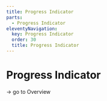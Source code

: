 ```yaml
---
title: Progress Indicator
parts:
  - Progress Indicator
eleventyNavigation:
  key: Progress Indicator
  order: 30
  title: Progress Indicator
---
```


# Progress Indicator

-> go to Overview
